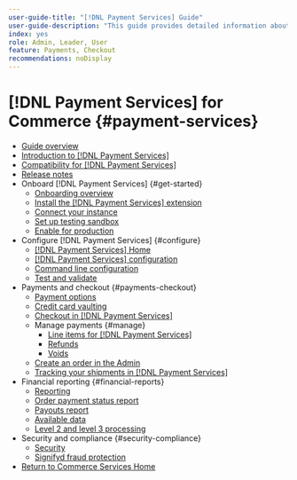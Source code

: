 ```yaml
---
user-guide-title: "[!DNL Payment Services] Guide"
user-guide-description: "This guide provides detailed information about installing and configuring [!DNL Payment Services] for your [!DNL Adobe Commerce] or [!DNL Magento Open Source] store."
index: yes
role: Admin, Leader, User
feature: Payments, Checkout
recommendations: noDisplay
---
```


# [!DNL Payment Services] for Commerce {#payment-services}

- [Guide overview](guide-overview.md)
- [Introduction to [!DNL Payment Services]](introduction.md)
- [Compatibility for [!DNL Payment Services]](compatibility.md)
- [Release notes](release-notes.md)
- Onboard [!DNL Payment Services] {#get-started}
  - [Onboarding overview](onboard.md)
  - [Install the [!DNL Payment Services] extension](install.md)
  - [Connect your instance](connect.md)
  - [Set up testing sandbox](sandbox.md)
  - [Enable for production](production.md)
- Configure [!DNL Payment Services] {#configure}
  - [[!DNL Payment Services] Home](payments-home.md)
  - [[!DNL Payment Services] configuration](configure-admin.md)
  - [Command line configuration](configure-cli.md)
  - [Test and validate](test-validate.md)
- Payments and checkout {#payments-checkout}
  - [Payment options](payments-options.md)
  - [Credit card vaulting](vaulting.md)
  - [Checkout in [!DNL Payment Services]](checkout.md)
  - Manage payments {#manage}
    - [Line items for [!DNL Payment Services]](line-items.md)
    - [Refunds](refunds.md)
    - [Voids](voids.md)
  - [Create an order in the Admin](create-order.md)
  - [Tracking your shipments in [!DNL Payment Services]](track-shipment.md)
- Financial reporting {#financial-reports}
  - [Reporting](reporting.md)
  - [Order payment status report](order-payment-status.md)
  - [Payouts report](payouts.md)
  - [Available data](data.md)
  - [Level 2 and level 3 processing](levels-card-payment-transactions.md)
- Security and compliance {#security-compliance}
  - [Security](security.md)
  - [Signifyd fraud protection](fraud-protection.md)
- [Return to Commerce Services Home](https://experienceleague.adobe.com/docs/commerce-merchant-services/user-guides/home.html)
